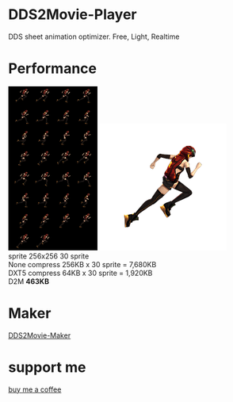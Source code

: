 # DDS2Movie-Player

DDS sheet animation optimizer.
Free, Light, Realtime

# Performance
![](https://github.com/skyzerotiger/DDS2Movie-Player/blob/main/preview/dds_preview.png)
![](https://github.com/skyzerotiger/DDS2Movie-Player/blob/main/preview/d2m_preview.gif)   
sprite 256x256 30 sprite   
None compress 256KB x 30 sprite = 7,680KB   
DXT5 compress 64KB x 30 sprite = 1,920KB   
D2M **463KB**   

# Maker
[DDS2Movie-Maker](https://github.com/skyzerotiger/DDS2Movie-Maker)

# support me
[buy me a coffee](https://www.buymeacoffee.com/skyzero)
